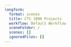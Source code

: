 ```yaml
---
longform:
  format: scenes
  title: CTS 1000 Projects
  workflow: Default Workflow
  sceneFolder: /
  scenes: []
  ignoredFiles: []
---
```

